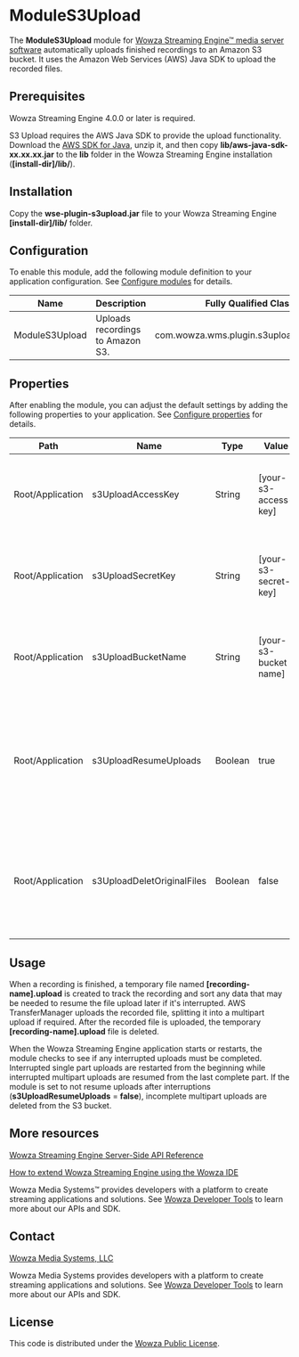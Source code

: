 # ModuleS3Upload
The **ModuleS3Upload** module for [Wowza Streaming Engine™ media server software](https://www.wowza.com/products/streaming-engine) automatically uploads finished recordings to an Amazon S3 bucket. It uses the Amazon Web Services (AWS) Java SDK to upload the recorded files.

## Prerequisites
Wowza Streaming Engine 4.0.0 or later is required.

S3 Upload requires the AWS Java SDK to provide the upload functionality. Download the [AWS SDK for Java](http://aws.amazon.com/sdk-for-java/), unzip it, and then copy **lib/aws-java-sdk-xx.xx.xx.jar** to the **lib** folder in the Wowza Streaming Engine installation (**[install-dir]/lib/**).

## Installation
Copy the **wse-plugin-s3upload.jar** file to your Wowza Streaming Engine **[install-dir]/lib/** folder.

## Configuration
To enable this module, add the following module definition to your application configuration. See [Configure modules](https://www.wowza.com/forums/content.php?625-How-to-get-started-as-a-Wowza-Streaming-Engine-Manager-administrator#configModules) for details.

**Name** | **Description** | **Fully Qualified Class Name**
-----|-------------|---------------------------
ModuleS3Upload | Uploads recordings to Amazon S3. | com.wowza.wms.plugin.s3upload.ModuleS3Upload

## Properties
After enabling the module, you can adjust the default settings by adding the following properties to your application. See [Configure properties](https://www.wowza.com/forums/content.php?625-How-to-get-started-as-a-Wowza-Streaming-Engine-Manager-administrator#configProperties) for details.

**Path** | **Name** | **Type** | **Value** | **Notes**
-----|------|------|-------|------
Root/Application | s3UploadAccessKey | String | [your-s3-access-key] | The S3 access key for your AWS account. (default: not set)
Root/Application | s3UploadSecretKey | String | [your-s3-secret-key] | The S3 secret key for your AWS account. (default: not set)
Root/Application | s3UploadBucketName | String | [your-s3-bucket name] | The S3 bucket that you'll upload the files to. (default: not set)
Root/Application | s3UploadResumeUploads | Boolean | true | Specifies if interrupted file uploads should resume after a restart. (default: **true**)
Root/Application | s3UploadDeletOriginalFiles | Boolean | false | Specifies if the original files should be deleted after uploading. (default: **false**)

## Usage
When a recording is finished, a temporary file named **[recording-name].upload** is created to track the recording and sort any data that may be needed to resume the file upload later if it's interrupted. AWS TransferManager uploads the recorded file, splitting it into a multipart upload if required. After the recorded file is uploaded, the temporary **[recording-name].upload** file is deleted.

When the Wowza Streaming Engine application starts or restarts, the module checks to see if any interrupted uploads must be completed. Interrupted single part uploads are restarted from the beginning while interrupted multipart uploads are resumed from the last complete part. If the module is set to not resume uploads after interruptions (**s3UploadResumeUploads** = **false**), incomplete multipart uploads are deleted from the S3 bucket.

## More resources
[Wowza Streaming Engine Server-Side API Reference](https://www.wowza.com/resources/WowzaStreamingEngine_ServerSideAPI.pdf)

[How to extend Wowza Streaming Engine using the Wowza IDE](https://www.wowza.com/forums/content.php?759-How-to-extend-Wowza-Streaming-Engine-using-the-Wowza-IDE)

Wowza Media Systems™ provides developers with a platform to create streaming applications and solutions. See [Wowza Developer Tools](https://www.wowza.com/resources/developers) to learn more about our APIs and SDK.

## Contact
[Wowza Media Systems, LLC](https://www.wowza.com/contact)

Wowza Media Systems provides developers with a platform to create streaming applications and solutions. See [Wowza Developer Tools](https://www.wowza.com/resources/developers) to learn more about our APIs and SDK.

## License
This code is distributed under the [Wowza Public License](https://github.com/WowzaMediaSystems/wse-plugin-s3upload/blob/master/LICENSE.txt).
